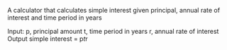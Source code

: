 A calculator that calculates simple interest given principal, annual rate of interest and time period in years

Input:
   p, principal amount
   t, time period in years
   r, annual rate of interest
Output
   simple interest = p*t*r
